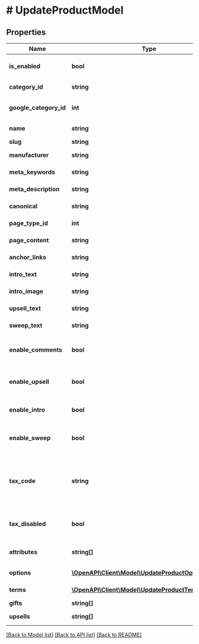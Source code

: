 # # UpdateProductModel

## Properties

Name | Type | Description | Notes
------------ | ------------- | ------------- | -------------
**is_enabled** | **bool** | Enable or disable product. | [optional]
**category_id** | **string** | Product category ID. | [optional]
**google_category_id** | **int** | Product google category ID. | [optional]
**name** | **string** | Product name. |
**slug** | **string** | Product slug. |
**manufacturer** | **string** | Product manufacturer. | [optional]
**meta_keywords** | **string** | Product meta keywords. | [optional]
**meta_description** | **string** | Product meta description. | [optional]
**canonical** | **string** | Product canonical. | [optional]
**page_type_id** | **int** | Product page type ID. | [optional]
**page_content** | **string** | Product page content. | [optional]
**anchor_links** | **string** | Product anchor links. | [optional]
**intro_text** | **string** | Product intro text. | [optional]
**intro_image** | **string** | Product intro image. | [optional]
**upsell_text** | **string** | Product upsell text. | [optional]
**sweep_text** | **string** | Product sweep text. | [optional]
**enable_comments** | **bool** | Indicates if product comments are enabled. | [optional]
**enable_upsell** | **bool** | Indicates if product upsell is enabled. | [optional]
**enable_intro** | **bool** | Indicates if product intro is enabled. | [optional]
**enable_sweep** | **bool** | Indicates if product sweep is enabled. | [optional]
**tax_code** | **string** | Defines tax code for this product. If not specified tax code from category will be used. | [optional]
**tax_disabled** | **bool** | Indicates if taxes are disabled for this product. | [optional] [default to false]
**attributes** | **string[]** | List of attribute value ID&#39;s. | [optional]
**options** | [**\OpenAPI\Client\Model\UpdateProductOptionModel[]**](UpdateProductOptionModel.md) | Product options. | [optional]
**terms** | [**\OpenAPI\Client\Model\UpdateProductTermModel[]**](UpdateProductTermModel.md) | Product terms. | [optional]
**gifts** | **string[]** | Gift products. | [optional]
**upsells** | **string[]** | Upsell products. | [optional]

[[Back to Model list]](../../README.md#models) [[Back to API list]](../../README.md#endpoints) [[Back to README]](../../README.md)
